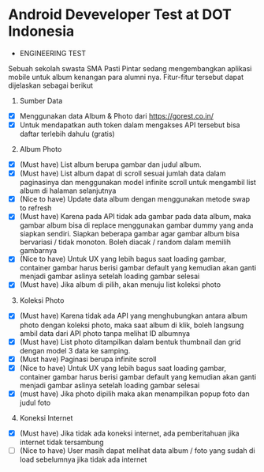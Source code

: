 # Android Deveveloper Test at DOT Indonesia

- ENGINEERING TEST

Sebuah sekolah swasta SMA Pasti Pintar sedang mengembangkan aplikasi mobile untuk album kenangan para alumni nya. Fitur-fitur tersebut dapat dijelaskan sebagai berikut

1. Sumber Data
- [x] Menggunakan data Album & Photo dari https://gorest.co.in/
- [x] Untuk mendapatkan auth token dalam mengakses API tersebut bisa daftar terlebih dahulu (gratis)
   
2. Album Photo
- [x] (Must have) List album berupa gambar dan judul album.
- [x] (Must have) List album dapat di scroll sesuai jumlah data dalam paginasinya dan menggunakan model infinite scroll untuk mengambil list album di halaman selanjutnya
- [x] (Nice to have) Update data album dengan menggunakan metode swap to refresh
- [x] (Must have) Karena pada API tidak ada gambar pada data album, maka gambar album bisa di replace menggunakan gambar dummy yang anda siapkan sendiri. Siapkan beberapa gambar agar gambar album bisa bervariasi / tidak monoton. Boleh diacak / random dalam memilih gambarnya
- [x] (Nice to have) Untuk UX yang lebih bagus saat loading gambar, container gambar harus berisi gambar default yang kemudian akan ganti menjadi gambar aslinya setelah loading gambar selesai
- [x] (Must have) Jika album di pilih, akan menuju list koleksi photo

3. Koleksi Photo
- [x] (Must have) Karena tidak ada API yang menghubungkan antara album photo dengan koleksi photo, maka saat album di klik, boleh langsung ambil data dari API photo tanpa melihat ID albumnya
- [x] (Must have) List photo ditampilkan dalam bentuk thumbnail dan grid dengan model 3 data ke samping.
- [x] (Must have) Paginasi berupa infinite scroll
- [x] (Nice to have) Untuk UX yang lebih bagus saat loading gambar, container gambar harus berisi gambar default yang kemudian akan ganti menjadi gambar aslinya setelah loading gambar selesai 
- [x] (must have) Jika photo dipilih maka akan menampilkan popup foto dan judul foto

4. Koneksi Internet
- [x] (Must have) Jika tidak ada koneksi internet, ada pemberitahuan jika internet tidak tersambung
- [ ] (Nice to have) User masih dapat melihat data album / foto yang sudah di load sebelumnya jika tidak ada internet 
